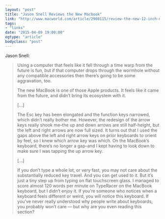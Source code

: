 ```yaml
---
layout: "post"
title: "Jason Snell Reviews the New Macbook"
link: "http://www.macworld.com/article/2908115/review-the-new-12-inch-macbook-is-a-laptop-without-an-ecosystem.html"
tags: 
- "links"
date: "2015-04-09 19:00:00"
ogtype: "article"
bodyclass: "post"
---
```


Jason Snell:

> Using a computer that feels like it fell through a time warp from the future is fun, but if that computer drops through the wormhole without any compatible accessories then there’s going to be some aggravation, too.
> 
> The new MacBook is one of those Apple products. It feels like it came from the future, and didn’t bring its ecosystem with it.
> 
> [...]
> 
> The Esc key has been elongated and the function keys narrowed, which didn’t really bother me. However, the redesign of the arrow keys really shook me–the up and down arrows are still half-height, but the left and right arrows are now full sized. It turns out that I used the gaps above the left and right arrow keys on prior keyboards to orient by feel, so I knew which arrow key was which. On the MacBook’s keyboard, there’s no longer a gap–and I kept having to look down to make sure I was tapping the up arrow key.
> 
> [...]
> 
> If you don’t type a whole lot, or very fast, you may not care about the substantially reduced key travel. And you can get used to it. But it’s just a tiny step up from typing on flat touchscreen glass. I managed to score almost 120 words per minute on TypeRacer on the MacBook keyboard, but I didn’t enjoy it. If you’re someone who notices when a keyboard feels different or weird, you will notice this keyboard. If you’ve never really understood why people write about keyboards, you probably won’t care — but why are you even reading this section?